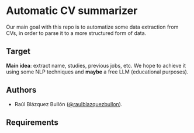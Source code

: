 # Automatic CV summarizer
Our main goal with this repo is to automatize some data extraction from CVs, in order to parse it to a more structured form of data.

## Target
**Main idea**: extract name, studies, previous jobs, etc. We hope to achieve it using some NLP techniques and **maybe** a free LLM (educational purposes).

## Authors
- Raúl Blázquez Bullón ([@raulblazquezbullon](https://github.com/raulblazquezbullon)).

## Requirements
